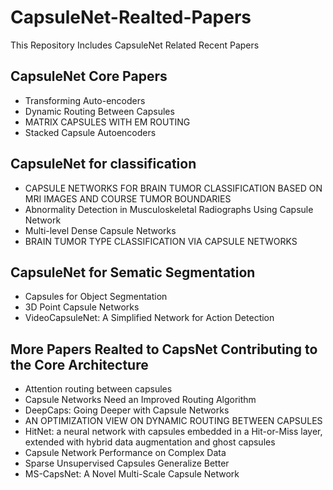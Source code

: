 # CapsuleNet-Realted-Papers
This Repository Includes CapsuleNet Related Recent Papers
## CapsuleNet Core Papers
* Transforming Auto-encoders
* Dynamic Routing Between Capsules
* MATRIX CAPSULES WITH EM ROUTING
* Stacked Capsule Autoencoders
## CapsuleNet for classification
* CAPSULE NETWORKS FOR BRAIN TUMOR CLASSIFICATION BASED ON MRI IMAGES AND COURSE TUMOR BOUNDARIES
* Abnormality Detection in Musculoskeletal Radiographs Using Capsule Network
* Multi-level Dense Capsule Networks
* BRAIN TUMOR TYPE CLASSIFICATION VIA CAPSULE NETWORKS
## CapsuleNet for Sematic Segmentation
* Capsules for Object Segmentation
* 3D Point Capsule Networks
* VideoCapsuleNet: A Simplified Network for Action Detection
## More Papers Realted to CapsNet Contributing to the Core Architecture
* Attention routing between capsules
* Capsule Networks Need an Improved Routing Algorithm
* DeepCaps: Going Deeper with Capsule Networks
* AN OPTIMIZATION VIEW ON DYNAMIC ROUTING BETWEEN CAPSULES
* HitNet: a neural network with capsules embedded in a Hit-or-Miss layer, extended with hybrid data augmentation and ghost capsules
* Capsule Network Performance on Complex Data
* Sparse Unsupervised Capsules Generalize Better
* MS-CapsNet: A Novel Multi-Scale Capsule Network


